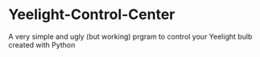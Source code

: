 # Yeelight-Control-Center
A very simple and ugly (but working) prgram to control your Yeelight bulb created with Python 
